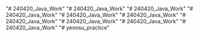 "# 240420_Java_Work" 
"# 240420_Java_Work" 
"# 240420_Java_Work" 
"# 240420_Java_Work" 
"# 240420_Java_Work" 
"# 240420_Java_Work" 
"# 240420_Java_Work" 
"# 240420_Java_Work" 
"# 240420_Java_Work" 
"# 240420_Java_Work" 
"# yeonsu_practice" 
